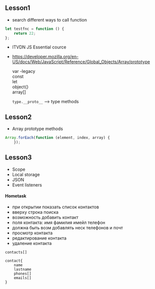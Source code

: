 ## Lesson1

* search different ways to call function
```javascript
let testfnc = function () {
    return 22;
};
```

* ITVDN JS Essential cource

* https://developer.mozilla.org/en-US/docs/Web/JavaScript/Reference/Global_Objects/Array/prototype

    var -legacy  
    const  
    let  
    object{}  
    array[]  

    `type.__proto__`  --> type methods

## Lesson2

* Array prototype methods  
```javascript
Array.forEach(function (element, index, array) {
    });
```
## Lesson3  
* Scope
* Local storage
* JSON
* Event listeners


#### Hometask 
* при открытии показать список контактов
* вверху строка поиска
* возможность добавить контакт
* поля контакта: имя фамилия имейл телефон
* должна быть возм добавлять неск телефонов и почт
* просмотр контакта
* редактирование контакта
* удаление контакта

`contacts[]`
  
```
contact{
    name
    lastname
    phones[]
    emails[]
}
```